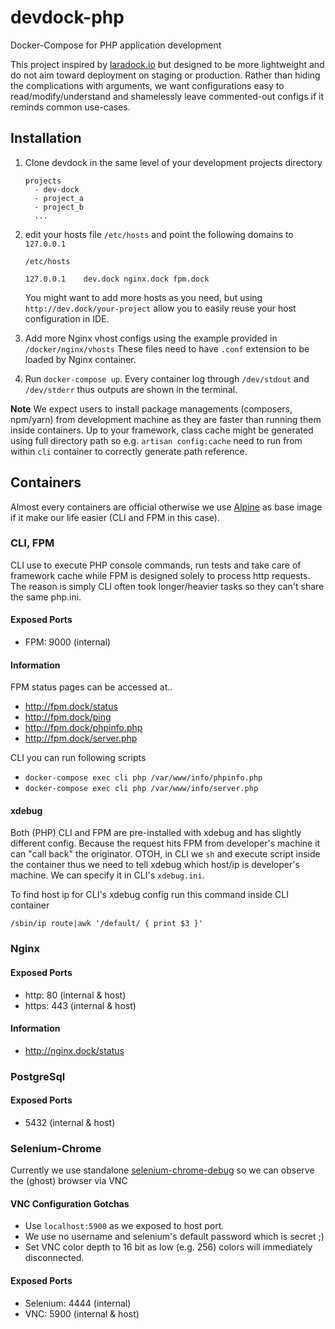 # devdock-php
Docker-Compose for PHP application development

This project inspired by [laradock.io](http://laradock.io) but designed to be more lightweight and do not aim toward
deployment on staging or production. Rather than hiding the complications with arguments, we want configurations easy
to read/modify/understand and shamelessly leave commented-out configs if it reminds common use-cases.

## Installation
1. Clone devdock in the same level of your development projects directory
    ```
    projects
      - dev-dock
      - project_a
      - project_b
      ...
    ```

2. edit your hosts file `/etc/hosts` and point the following domains to `127.0.0.1`
    ```
    /etc/hosts
    
    127.0.0.1    dev.dock nginx.dock fpm.dock
    ```
    You might want to add more hosts as you need, but using `http://dev.dock/your-project` allow you to easily reuse
    your host configuration in IDE.

3. Add more Nginx vhost configs using the example provided in `/docker/nginx/vhosts` These files need to have `.conf`
extension to be loaded by Nginx container.

4. Run `docker-compose up`. Every container log through `/dev/stdout` and `/dev/stderr` thus outputs are shown in
the terminal.

**Note**
We expect users to install package managements (composers, npm/yarn) from development machine as they are faster than
running them inside containers. Up to your framework, class cache might be generated using full directory path so
e.g. `artisan config:cache` need to run from within `cli` container to correctly generate path reference. 

## Containers
Almost every containers are official otherwise we use [Alpine](https://hub.docker.com/_/alpine/) as base image if it 
make our life easier (CLI and FPM in this case).

### CLI, FPM
CLI use to execute PHP console commands, run tests and take care of framework cache while FPM is designed solely to
process http requests. The reason is simply CLI often took longer/heavier tasks so they can't share the same php.ini.

#### Exposed Ports
- FPM: 9000 (internal)

#### Information
FPM status pages can be accessed at..
- <http://fpm.dock/status>
- <http://fpm.dock/ping>
- <http://fpm.dock/phpinfo.php>
- <http://fpm.dock/server.php>

CLI you can run following scripts
- `docker-compose exec cli php /var/www/info/phpinfo.php`
- `docker-compose exec cli php /var/www/info/server.php`

#### xdebug
Both (PHP) CLI and FPM are pre-installed with xdebug and has slightly different config. Because the request hits FPM 
from developer's machine it can "call back" the originator. OTOH, in CLI we `sh` and execute script inside the 
container thus we need to tell xdebug which host/ip is developer's machine. We can specify it in CLI's `xdebug.ini`.

To find host ip for CLI's xdebug config run this command inside CLI container
    
    /sbin/ip route|awk '/default/ { print $3 }'

### Nginx

#### Exposed Ports
- http: 80 (internal & host)
- https: 443 (internal & host)

#### Information
- <http://nginx.dock/status> 


### PostgreSql

#### Exposed Ports
- 5432 (internal & host)


### Selenium-Chrome
Currently we use standalone [selenium-chrome-debug](https://github.com/SeleniumHQ/docker-selenium) so we can observe the
(ghost) browser via VNC

#### VNC Configuration Gotchas
- Use `localhost:5900` as we exposed to host port.
- We use no username and selenium's default password which is secret ;)
- Set VNC color depth to 16 bit as low (e.g. 256) colors will immediately disconnected.

#### Exposed Ports
- Selenium: 4444 (internal)
- VNC: 5900 (internal & host)
